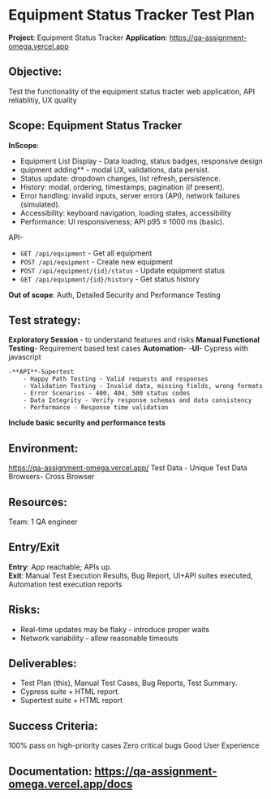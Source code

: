# Equipment Status Tracker Test Plan 
**Project**: Equipment Status Tracker
**Application**: https://qa-assignment-omega.vercel.app


## Objective: 
Test the functionality of the equipment status tracter web application, API reliablitiy, UX quality

## Scope: Equipment Status Tracker
**InScope**:
- Equipment List Display - Data loading, status badges, responsive design
- quipment adding** - modal UX, validations, data persist.  
- Status update: dropdown changes, list refresh, persistence.  
- History: modal, ordering, timestamps, pagination (if present).  
- Error handling: invalid inputs, server errors (API), network failures (simulated).  
- Accessibility: keyboard navigation, loading states, accessibility 
- Performance: UI responsiveness; API p95 ≤ 1000 ms (basic).

API-
- `GET /api/equipment` - Get all equipment
- `POST /api/equipment` - Create new equipment
- `POST /api/equipment/{id}/status` - Update equipment status
- `GET /api/equipment/{id}/history` - Get status history

**Out of scope**:
Auth, Detailed Security and Performance Testing 


## Test strategy:
**Exploratory Session** - to understand features and risks
**Manual Functional Testing**- Requirement based test cases 
**Automation**-
    -**UI**- Cypress with javascript

    -**API**-Supertest
        - Happy Path Testing - Valid requests and responses
        - Validation Testing - Invalid data, missing fields, wrong formats
        - Error Scenarios - 400, 404, 500 status codes
        - Data Integrity - Verify response schemas and data consistency
        - Performance - Response time validation
**Include basic security and performance tests**

## Environment:
https://qa-assignment-omega.vercel.app/
Test Data - Unique Test Data
Browsers- Cross Browser

## Resources:
Team: 1 QA engineer

## Entry/Exit
**Entry**: App reachable; APIs up.  
**Exit**: Manual Test Execution Results, Bug Report, UI+API suites executed, Automation test execution reports 

## Risks:
- Real-time updates may be flaky - introduce proper waits
- Network variability - allow reasonable timeouts

## Deliverables: 
- Test Plan (this), Manual Test Cases, Bug Reports, Test Summary.  
- Cypress suite + HTML report.  
- Supertest suite + HTML report


## Success Criteria:
100% pass on high-priority cases
Zero critical bugs
Good User Experience

## Documentation: https://qa-assignment-omega.vercel.app/docs